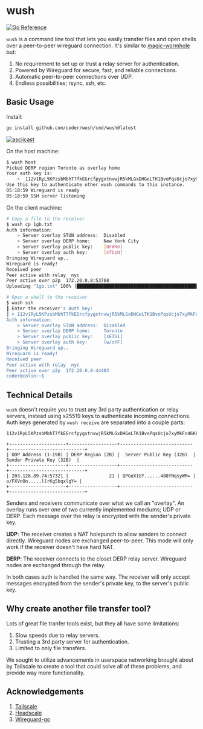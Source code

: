 # wush

[![Go Reference](https://pkg.go.dev/badge/github.com/coder/wush.svg)](https://pkg.go.dev/github.com/coder/wush)

`wush` is a command line tool that lets you easily transfer files and open
shells over a peer-to-peer wireguard connection. It's similar to
[magic-wormhole](https://github.com/magic-wormhole/magic-wormhole) but:

1. No requirement to set up or trust a relay server for authentication.
1. Powered by Wireguard for secure, fast, and reliable connections.
1. Automatic peer-to-peer connections over UDP.
1. Endless possibilities; rsync, ssh, etc.

## Basic Usage

Install:

```bash
go install github.com/coder/wush/cmd/wush@latest
```

[![asciicast](https://asciinema.org/a/7Wj9y4fYz0ovJcvapD0xELDyj.svg)](https://asciinema.org/a/7Wj9y4fYz0ovJcvapD0xELDyj)

On the host machine:

```bash
$ wush host
Picked DERP region Toronto as overlay home
Your auth key is:
    >  112v1RyL5KPzsbMbhT7fkEGrcfpygxtnvwjR5kMLGxDHGeLTK1BvoPqsUcjo7xyMkFn46KLTdedKuPCG5trP84mz9kx
Use this key to authenticate other wush commands to this instance.
05:18:59 Wireguard is ready
05:18:59 SSH server listening
```

On the client machine:

```bash
# Copy a file to the receiver
$ wush cp 1gb.txt
Auth information:
    > Server overlay STUN address:  Disabled
    > Server overlay DERP home:     New York City
    > Server overlay public key:    [NFWN0]
    > Server overlay auth key:      [mTbpN]
Bringing Wireguard up..
Wireguard is ready!
Received peer
Peer active with relay  nyc
Peer active over p2p  172.20.0.8:53768
Uploading "1gb.txt" 100% |██████████████████████████████████████████████| (2.1/2.1 GB, 376 MB/s)

# Open a shell to the receiver
$ wush ssh
┃ Enter the receiver's Auth key:
┃ > 112v1RyL5KPzsbMbhT7fkEGrcfpygxtnvwjR5kMLGxDHGeLTK1BvoPqsUcjo7xyMkFn46KLTdedKuPCG5trP84mz9kx
Auth information:
    > Server overlay STUN address:  Disabled
    > Server overlay DERP home:     Toronto
    > Server overlay public key:    [sEIS1]
    > Server overlay auth key:      [w/sYF]
Bringing Wireguard up..
Wireguard is ready!
Received peer
Peer active with relay  nyc
Peer active over p2p  172.20.0.8:44483
coder@colin:~$
```

## Technical Details

`wush` doesn't require you to trust any 3rd party authentication or relay
servers, instead using x25519 keys to authenticate incoming connections. Auth
keys generated by `wush receive` are separated into a couple parts:

```text
112v1RyL5KPzsbMbhT7fkEGrcfpygxtnvwjR5kMLGxDHGeLTK1BvoPqsUcjo7xyMkFn46KLTdedKuPCG5trP84mz9kx

+---------------------+------------------+---------------------------+----------------------------+
| UDP Address (1-19B) | DERP Region (2B) |  Server Public Key (32B)  |  Sender Private Key (32B)  |
+---------------------+------------------+---------------------------+----------------------------+
| 203.128.89.74:57321 |               21 | QPGoX1GY......488YNqsyWM= | o/FXVnOn.....llrKg5bqxlgY= |
+---------------------+------------------+---------------------------+----------------------------+
```

Senders and receivers communicate over what we call an "overlay". An overlay
runs over one of two currently implemented mediums; UDP or DERP. Each message
over the relay is encrypted with the sender's private key.

**UDP**: The receiver creates a NAT holepunch to allow senders to connect
directly. Wireguard nodes are exchanged peer-to-peer. This mode will only work
if the receiver doesn't have hard NAT.

**DERP**: The receiver connects to the closet DERP relay server. Wireguard nodes
are exchanged through the relay.

In both cases auth is handled the same way. The receiver will only accept
messages encrypted from the sender's private key, to the server's public key.

## Why create another file transfer tool?

Lots of great file tranfer tools exist, but they all have some limitations:

1. Slow speeds due to relay servers.
1. Trusting a 3rd party server for authentication.
1. Limited to only file transfers.

We sought to utilize advancements in userspace networking brought about by
Tailscale to create a tool that could solve all of these problems, and provide
way more functionality.

## Acknowledgements

1. [Tailscale](https://tailscale.com)
1. [Headscale](https://github.com/juanfont/headscale)
1. [Wireguard-go](https://github.com/WireGuard/wireguard-go)
